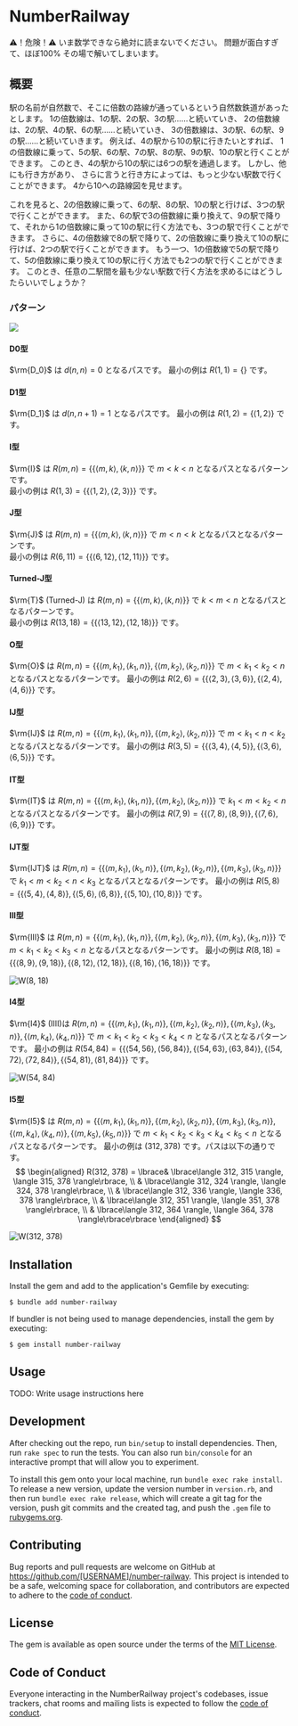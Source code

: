 # NumberRailway

⚠️！危険！⚠️
いま数学できなら絶対に読まないでください。
問題が面白すぎて、ほぼ100%
その場で解いてしまいます。

## 概要

駅の名前が自然数で、そこに倍数の路線が通っているという自然数鉄道があったとします。
1の倍数線は、1の駅、2の駅、3の駅……と続いていき、
2の倍数線は、2の駅、4の駅、6の駅……と続いていき、
3の倍数線は、3の駅、6の駅、9の駅……と続いていきます。
例えば、4の駅から10の駅に行きたいとすれば、
1の倍数線に乗って、5の駅、6の駅、7の駅、8の駅、9の駅、10の駅と行くことができます。
このとき、4の駅から10の駅には6つの駅を通過します。
しかし、他にも行き方があり、
さらに言うと行き方によっては、もっと少ない駅数で行くことができます。
4から10への路線図を見せます。

これを見ると、2の倍数線に乗って、6の駅、8の駅、10の駅と行けば、3つの駅で行くことができます。
また、6の駅で3の倍数線に乗り換えて、9の駅で降りて、それから1の倍数線に乗って10の駅に行く方法でも、3つの駅で行くことができます。
さらに、4の倍数線で8の駅で降りて、2の倍数線に乗り換えて10の駅に行けば、2つの駅で行くことができます。
もう一つ、1の倍数線で5の駅で降りて、5の倍数線に乗り換えて10の駅に行く方法でも2つの駅で行くことができます。
このとき、任意の二駅間を最も少ない駅数で行く方法を求めるにはどうしたらいいでしょうか？

### パターン

![](./images/svgs/types.svg)

#### D0型

$\rm{D_0}$ は $d(n, n) = 0$ となるパスです。
最小の例は $R(1, 1) = \lbrace\rbrace$ です。

#### D1型

$\rm{D_1}$ は $d(n, n + 1) = 1$ となるパスです。
最小の例は $R(1, 2) = \lbrace\langle 1, 2 \rangle\rbrace$ です。

#### I型

$\rm{I}$ は $R(m, n) = \lbrace\lbrace\langle m, k \rangle, \langle k, n \rangle\rbrace\rbrace$ で $m < k < n$ となるパスとなるパターンです。  
最小の例は $R(1, 3) = \lbrace\lbrace\langle 1, 2 \rangle, \langle 2, 3 \rangle\rbrace\rbrace$ です。

#### J型

$\rm{J}$ は $R(m, n) = \lbrace\lbrace\langle m, k \rangle, \langle k, n \rangle\rbrace\rbrace$ で $m < n < k$ となるパスとなるパターンです。  
最小の例は $R(6, 11) = \lbrace\lbrace\langle 6, 12 \rangle, \langle 12, 11 \rangle\rbrace\rbrace$ です。

#### Turned-J型

$\rm{T}$ (Turned-J) は $R(m, n) = \lbrace\lbrace\langle m, k \rangle, \langle k, n \rangle\rbrace\rbrace$ で $k < m < n$ となるパスとなるパターンです。  
最小の例は $R(13, 18) = \lbrace\lbrace\langle 13, 12 \rangle, \langle 12, 18 \rangle\rbrace\rbrace$ です。

#### O型

$\rm{O}$ は $R(m, n) = \lbrace\lbrace\langle m, k_1 \rangle, \langle k_1, n \rangle\rbrace, \lbrace\langle m, k_2 \rangle, \langle k_2, n \rangle\rbrace\rbrace$ で $m < k_1 < k_2 < n$ となるパスとなるパターンです。
最小の例は $R(2, 6) = \lbrace\lbrace\langle 2, 3 \rangle, \langle 3, 6 \rangle\rbrace, \lbrace\langle 2, 4 \rangle, \langle 4, 6 \rangle\rbrace\rbrace$ です。

#### IJ型

$\rm{IJ}$ は $R(m, n) = \lbrace\lbrace\langle m, k_1 \rangle, \langle k_1, n \rangle\rbrace, \lbrace\langle m, k_2 \rangle, \langle k_2, n \rangle\rbrace\rbrace$ で $m < k_1 < n < k_2$ となるパスとなるパターンです。
最小の例は $R(3, 5) = \lbrace\lbrace\langle 3, 4 \rangle, \langle 4, 5 \rangle\rbrace, \lbrace\langle 3, 6 \rangle, \langle 6, 5 \rangle\rbrace\rbrace$ です。

#### IT型

$\rm{IT}$ は $R(m, n) = \lbrace\lbrace\langle m, k_1 \rangle, \langle k_1, n \rangle\rbrace, \lbrace\langle m, k_2 \rangle, \langle k_2, n \rangle\rbrace\rbrace$ で $k_1 < m < k_2 < n$ となるパスとなるパターンです。
最小の例は $R(7, 9) = \lbrace\lbrace\langle 7, 8 \rangle, \langle 8, 9 \rangle\rbrace, \lbrace\langle 7, 6 \rangle, \langle 6, 9 \rangle\rbrace\rbrace$ です。

#### IJT型

$\rm{IJT}$ は $R(m, n) = \lbrace\lbrace\langle m, k_1 \rangle, \langle k_1, n \rangle\rbrace, \lbrace\langle m, k_2 \rangle, \langle k_2, n \rangle\rbrace, \lbrace\langle m, k_3 \rangle, \langle k_3, n \rangle\rbrace\rbrace$ で $k_1 < m < k_2 < n < k_3$ となるパスとなるパターンです。
最小の例は $R(5, 8) = \lbrace\lbrace\langle 5, 4 \rangle, \langle 4, 8 \rangle\rbrace, \lbrace\langle 5, 6 \rangle, \langle 6, 8 \rangle\rbrace, \lbrace\langle 5, 10 \rangle, \langle 10, 8 \rangle\rbrace\rbrace$ です。

#### III型

$\rm{III}$ は $R(m, n) = \lbrace\lbrace\langle m, k_1 \rangle, \langle k_1, n \rangle\rbrace, \lbrace\langle m, k_2 \rangle, \langle k_2, n \rangle\rbrace, \lbrace\langle m, k_3 \rangle, \langle k_3, n \rangle\rbrace\rbrace$ で $m < k_1 < k_2 < k_3 < n$ となるパスとなるパターンです。
最小の例は $R(8, 18) = \lbrace\lbrace\langle 8, 9 \rangle, \langle 9, 18 \rangle\rbrace, \lbrace\langle 8, 12 \rangle, \langle 12, 18 \rangle\rbrace, \lbrace\langle 8, 16 \rangle, \langle 16, 18 \rangle\rbrace\rbrace$ です。

![W(8, 18)](./images/W(8,%2018).png)

#### I4型

$\rm{I4}$ (IIII)は $R(m, n) = \lbrace\lbrace\langle m, k_1 \rangle, \langle k_1, n \rangle\rbrace, \lbrace\langle m, k_2 \rangle, \langle k_2, n \rangle\rbrace, \lbrace\langle m, k_3 \rangle, \langle k_3, n \rangle\rbrace, \lbrace\langle m, k_4 \rangle, \langle k_4, n \rangle\rbrace\rbrace$ で $m < k_1 < k_2 < k_3 < k_4 < n$ となるパスとなるパターンです。
最小の例は $R(54, 84) = \lbrace\lbrace\langle 54, 56 \rangle, \langle 56, 84 \rangle\rbrace, \lbrace\langle 54, 63 \rangle, \langle 63, 84 \rangle\rbrace, \lbrace\langle 54, 72 \rangle, \langle 72, 84 \rangle\rbrace, \lbrace\langle 54, 81 \rangle, \langle 81, 84 \rangle\rbrace\rbrace$ です。

![W(54, 84)](./images/W(54,%2084).png)

#### I5型

$\rm{I5}$ は $R(m, n) = \lbrace\lbrace\langle m, k_1 \rangle, \langle k_1, n \rangle\rbrace, \lbrace\langle m, k_2 \rangle, \langle k_2, n \rangle\rbrace, \lbrace\langle m, k_3 \rangle, \langle k_3, n \rangle\rbrace, \lbrace\langle m, k_4 \rangle, \langle k_4, n \rangle\rbrace, \lbrace\langle m, k_5 \rangle, \langle k_5, n \rangle\rbrace\rbrace$ で $m < k_1 < k_2 < k_3 < k_4 < k_5 < n$ となるパスとなるパターンです。
最小の例は $(312, 378)$ です。パスは以下の通りです。
$$
\begin{aligned}
R(312, 378) = \lbrace& \lbrace\langle 312, 315 \rangle, \langle 315, 378 \rangle\rbrace, \\
                     & \lbrace\langle 312, 324 \rangle, \langle 324, 378 \rangle\rbrace, \\
                     & \lbrace\langle 312, 336 \rangle, \langle 336, 378 \rangle\rbrace, \\
                     & \lbrace\langle 312, 351 \rangle, \langle 351, 378 \rangle\rbrace, \\
                     & \lbrace\langle 312, 364 \rangle, \langle 364, 378 \rangle\rbrace\rbrace
\end{aligned}
$$

![W(312, 378)](./images/W(312,%20378).png)

## Installation

Install the gem and add to the application's Gemfile by executing:

    $ bundle add number-railway

If bundler is not being used to manage dependencies, install the gem by executing:

    $ gem install number-railway

## Usage

TODO: Write usage instructions here

## Development

After checking out the repo, run `bin/setup` to install dependencies. Then, run `rake spec` to run the tests. You can also run `bin/console` for an interactive prompt that will allow you to experiment.

To install this gem onto your local machine, run `bundle exec rake install`. To release a new version, update the version number in `version.rb`, and then run `bundle exec rake release`, which will create a git tag for the version, push git commits and the created tag, and push the `.gem` file to [rubygems.org](https://rubygems.org).

## Contributing

Bug reports and pull requests are welcome on GitHub at https://github.com/[USERNAME]/number-railway. This project is intended to be a safe, welcoming space for collaboration, and contributors are expected to adhere to the [code of conduct](https://github.com/[USERNAME]/number-railway/blob/main/CODE_OF_CONDUCT.md).

## License

The gem is available as open source under the terms of the [MIT License](https://opensource.org/licenses/MIT).

## Code of Conduct

Everyone interacting in the NumberRailway project's codebases, issue trackers, chat rooms and mailing lists is expected to follow the [code of conduct](https://github.com/[USERNAME]/number-railway/blob/main/CODE_OF_CONDUCT.md).
